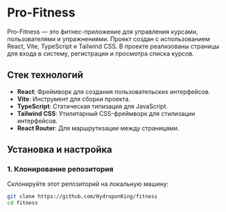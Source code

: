 # Pro-Fitness

Pro-Fitness — это фитнес-приложение для управления курсами, пользователями и упражнениями. Проект создан с использованием React, Vite, TypeScript и Tailwind CSS. В проекте реализованы страницы для входа в систему, регистрации и просмотра списка курсов.

## Стек технологий

- **React**: Фреймворк для создания пользовательских интерфейсов.
- **Vite**: Инструмент для сборки проекта.
- **TypeScript**: Статическая типизация для JavaScript.
- **Tailwind CSS**: Утилитарный CSS-фреймворк для стилизации интерфейсов.
- **React Router**: Для маршрутизации между страницами.

## Установка и настройка

### 1. Клонирование репозитория

Склонируйте этот репозиторий на локальную машину:

```bash
git clone https://github.com/HydroponKing/fitness
cd fitness
